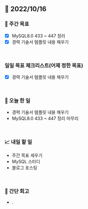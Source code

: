 ## 📅 2022/10/16


### 👏 주간 목표

- [x] MySQL8.0 433 ~ 447 정리
- [x] 경력 기술서 템플릿 내용 채우기

<br/>

### 일일 목표 체크리스트(어제 정한 목표)

- [x] 경력 기술서 템플릿 내용 채우기

<br/>

### 💯 오늘 한 일

- 경력 기술서 템플릿 내용 채우기
- MySQL8.0 433 ~ 447 정리 마무리

<br/>

### 📈 내일 할 일

- 주간 목표 세우기
- MySQL 스터디
- 블로그 포스팅

<br/>

### 🤔 간단 회고

- .
